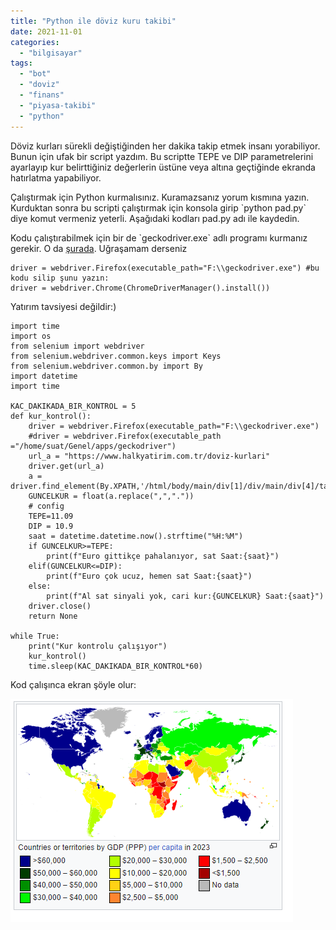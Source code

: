 ```yaml
---
title: "Python ile döviz kuru takibi"
date: 2021-11-01
categories: 
  - "bilgisayar"
tags: 
  - "bot"
  - "doviz"
  - "finans"
  - "piyasa-takibi"
  - "python"
---
```


Döviz kurları sürekli değiştiğinden her dakika takip etmek insanı yorabiliyor. Bunun için ufak bir script yazdım. Bu scriptte TEPE ve DIP parametrelerini ayarlayıp kur belirttiğiniz değerlerin üstüne veya altına geçtiğinde ekranda hatırlatma yapabiliyor.

Çalıştırmak için Python kurmalısınız. Kuramazsanız yorum kısmına yazın. Kurduktan sonra bu scripti çalıştırmak için konsola girip \`python pad.py\` diye komut vermeniz yeterli. Aşağıdaki kodları pad.py adı ile kaydedin.

Kodu çalıştırabilmek için bir de \`geckodriver.exe\` adlı programı kurmanız gerekir. O da [şurada](https://github.com/mozilla/geckodriver/releases). Uğraşamam derseniz

```
driver = webdriver.Firefox(executable_path="F:\\geckodriver.exe") #bu kodu silip şunu yazın:
driver = webdriver.Chrome(ChromeDriverManager().install())
```

Yatırım tavsiyesi değildir:)

```
import time
import os
from selenium import webdriver
from selenium.webdriver.common.keys import Keys
from selenium.webdriver.common.by import By
import datetime
import time

KAC_DAKIKADA_BIR_KONTROL = 5
def kur_kontrol():
    driver = webdriver.Firefox(executable_path="F:\\geckodriver.exe")
    #driver = webdriver.Firefox(executable_path ="/home/suat/Genel/apps/geckodriver")
    url_a = "https://www.halkyatirim.com.tr/doviz-kurlari"
    driver.get(url_a)
    a = driver.find_element(By.XPATH,'/html/body/main/div[1]/div/main/div[4]/table[1]/tbody/tr[12]/td[4]').text
    GUNCELKUR = float(a.replace(",","."))
    # config
    TEPE=11.09
    DIP = 10.9
    saat = datetime.datetime.now().strftime("%H:%M")
    if GUNCELKUR>=TEPE:
        print(f"Euro gittikçe pahalanıyor, sat Saat:{saat}")
    elif(GUNCELKUR<=DIP):
        print(f"Euro çok ucuz, hemen sat Saat:{saat}")
    else:
        print(f"Al sat sinyali yok, cari kur:{GUNCELKUR} Saat:{saat}")
    driver.close()
    return None

while True:
    print("Kur kontrolu çalışıyor")
    kur_kontrol()
    time.sleep(KAC_DAKIKADA_BIR_KONTROL*60)
```

Kod çalışınca ekran şöyle olur:

[![](/images/image.png)](https://suatatan.wordpress.com/wp-content/uploads/2021/11/image.png)

